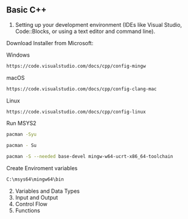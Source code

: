 ## Basic C++
1. Setting up your development environment (IDEs like Visual Studio, Code::Blocks, or using a text editor and command line).
   
Download Installer from Microsoft:

Windows
```bash
https://code.visualstudio.com/docs/cpp/config-mingw
```
macOS
```bash
https://code.visualstudio.com/docs/cpp/config-clang-mac
```
Linux
```bash
https://code.visualstudio.com/docs/cpp/config-linux
```

Run MSYS2 

```bash
pacman -Syu
```
```bash
pacman - Su
```
```bash
pacman -S --needed base-devel mingw-w64-ucrt-x86_64-toolchain
```

Create Enviroment variables
```bash
C:\msys64\mingw64\bin
```

2. Variables and Data Types
3. Input and Output
4. Control Flow
5. Functions
